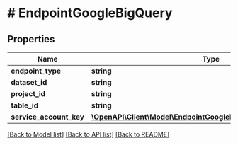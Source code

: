 # # EndpointGoogleBigQuery

## Properties

Name | Type | Description | Notes
------------ | ------------- | ------------- | -------------
**endpoint_type** | **string** |  | [optional]
**dataset_id** | **string** |  | [optional]
**project_id** | **string** |  | [optional]
**table_id** | **string** |  | [optional]
**service_account_key** | [**\OpenAPI\Client\Model\EndpointGoogleBigQueryServiceAccountKey**](EndpointGoogleBigQueryServiceAccountKey.md) |  | [optional]

[[Back to Model list]](../../README.md#models) [[Back to API list]](../../README.md#endpoints) [[Back to README]](../../README.md)
